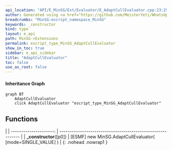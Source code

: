 ```yaml
---
api_location: "API/E_MinSG/Ext/Evaluator/E_AdaptCullEvaluator.cpp:23:29"
author: Generated using <a href="https://github.com/MeisterYeti/WhatsUpDoc">WhatsUpDoc</a>
breadcrumbs: "MinSG:escript_namespace_MinSG"
keywords: _constructor
kind: type
layout: e_api
path: MinSG->Extensions
permalink: escript_type_MinSG_AdaptCullEvaluator
show_in_toc: true
sidebar: e_api_sidebar
title: "AdaptCullEvaluator"
toc: false
use_as_root: false
---
```


#### Inheritance Graph

```mermaid
graph BT
	AdaptCullEvaluator
	click AdaptCullEvaluator "escript_type_MinSG_AdaptCullEvaluator"
```

## Functions

|
| ---------------------: | ----------------------------------------------------------- | 
| **_constructor**([p0]) | [ESMF] new MinSG.AdaptCullEvaluator( [mode=SINGLE_VALUE] )	 | 
{: .nohead .nowrap1 }

